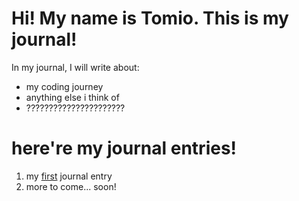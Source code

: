 # Hi! My name is Tomio. This is my journal!

In my journal, I will write about:

- my coding journey
- anything else i think of
- ??????????????????????

# here're my journal entries!
1. my [first](entries/entry_01.md) journal entry
2. more to come... soon!
